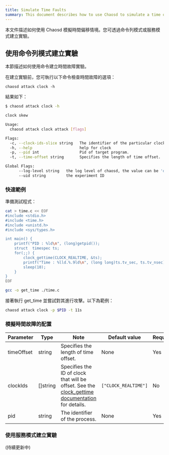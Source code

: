 ```yaml
---
title: Simulate Time Faults
summary: This document describes how to use Chaosd to simulate a time offset scenario.
---
```


本文件描述如何使用 Chaosd 模擬時間偏移情境。您可透過命令列模式或服務模式建立實驗。

## 使用命令列模式建立實驗

本節描述如何使用命令建立時間故障實驗。

在建立實驗前，您可執行以下命令檢查時間故障的選項：

```
chaosd attack clock -h
```

結果如下：

```bash
$ chaosd attack clock -h

clock skew

Usage:
  chaosd attack clock attack [flags]

Flags:
  -c, --clock-ids-slice string   The identifier of the particular clock on which to act.More clock description in linux kernel can be found in man page of clock_getres, clock_gettime, clock_settime.Muti clock ids should be split with "," (default "CLOCK_REALTIME")
  -h, --help                     help for clock
  -p, --pid int                  Pid of target program.
  -t, --time-offset string       Specifies the length of time offset.

Global Flags:
      --log-level string   the log level of chaosd, the value can be 'debug', 'info', 'warn' and 'error'
      --uid string         the experiment ID

```

### 快速範例

準備測試程式：

```bash
cat > time.c << EOF
#include <stdio.h>
#include <time.h>
#include <unistd.h>
#include <sys/types.h>

int main() {
    printf("PID : %ld\n", (long)getpid());
    struct  timespec ts;
    for(;;) {
        clock_gettime(CLOCK_REALTIME, &ts);
        printf("Time : %lld.%.9ld\n", (long long)ts.tv_sec, ts.tv_nsec);
        sleep(10);
    }
}
EOF

gcc -o get_time ./time.c
```

接著執行 get_time 並嘗試對其進行攻擊。以下為範例：

```bash
chaosd attack clock -p $PID -t 11s
```

### 模擬時間故障的配置

| Parameter | Type | Note | Default value | Required | Example |
| --- | --- | --- | --- | --- | --- |
| timeOffset | string | Specifies the length of time offset. | None | Yes | `-5m` |
| clockIds | []string | Specifies the ID of clock that will be offset. See the [clock_gettime documentation](https://man7.org/linux/man-pages/man2/clock_gettime.2.html) for details. | `["CLOCK_REALTIME"]` | No | `["CLOCK_REALTIME", "CLOCK_MONOTONIC"]` |
| pid | string | The identifier of the process. | None | Yes | `1` |

### 使用服務模式建立實驗

(持續更新中)